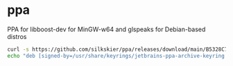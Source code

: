 # ppa
PPA for libboost-dev for MinGW-w64 and glspeaks for Debian-based distros

```bash
curl -s https://github.com/silkskier/ppa/releases/download/main/B5328C753BB19FDE511F2BCCD0761D1C9CB7AEE3.asc.txt | gpg --dearmor | sudo tee /usr/share/keyrings/silkskier-ppa-archive-keyring.gpg > /dev/null
echo "deb [signed-by=/usr/share/keyrings/jetbrains-ppa-archive-keyring.gpg] http://github.com…………………… any main" | sudo tee /etc/apt/sources.list.d/silkskier-ppa.list > /dev/null
```
